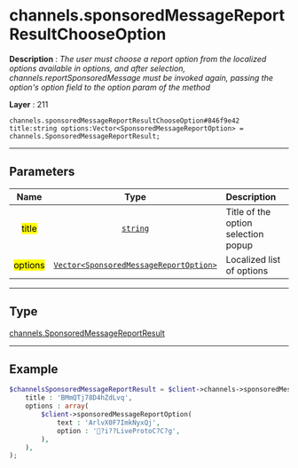 # channels.sponsoredMessageReportResultChooseOption

**Description** : *The user must choose a report option from the localized options available in options, and after selection, channels\.reportSponsoredMessage must be invoked again, passing the option&#039;s option field to the option param of the method*

**Layer** : 211

```tl
channels.sponsoredMessageReportResultChooseOption#846f9e42 title:string options:Vector<SponsoredMessageReportOption> = channels.SponsoredMessageReportResult;
```

---

## Parameters

| Name | Type | Description |
| :---: | :---: | :--- |
| <mark>title</mark> | [`string`](type/string) | Title of the option selection popup |
| <mark>options</mark> | [`Vector<SponsoredMessageReportOption>`](type/SponsoredMessageReportOption) | Localized list of options |

---

## Type

[channels.SponsoredMessageReportResult](type/channels.SponsoredMessageReportResult)

---

## Example

```php
$channelsSponsoredMessageReportResult = $client->channels->sponsoredMessageReportResultChooseOption(
	title : 'BMmQTj78D4hZdLvq',
	options : array(
		$client->sponsoredMessageReportOption(
			text : 'ArlvX0F7ImkNyxQj',
			option : '?i??LiveProtoC?C?g',
		),
	),
);
```